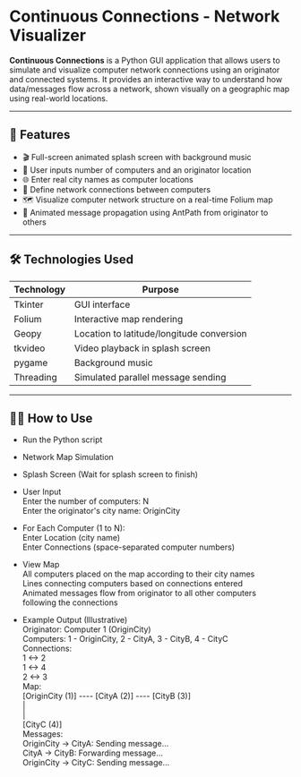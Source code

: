 # Continuous Connections - Network Visualizer

**Continuous Connections** is a Python GUI application that allows users to simulate and visualize computer network connections using an originator and connected systems. It provides an interactive way to understand how data/messages flow across a network, shown visually on a geographic map using real-world locations.

---

## 🚀 Features

- 🎬 Full-screen animated splash screen with background music  
- 🧠 User inputs number of computers and an originator location  
- 🌐 Enter real city names as computer locations  
- 🔗 Define network connections between computers  
- 🗺️ Visualize computer network structure on a real-time Folium map  
- 📡 Animated message propagation using AntPath from originator to others  

---

## 🛠️ Technologies Used

| Technology | Purpose                                    |
|------------|--------------------------------------------|
| Tkinter    | GUI interface                              |
| Folium     | Interactive map rendering                   |
| Geopy      | Location to latitude/longitude conversion  |
| tkvideo    | Video playback in splash screen             |
| pygame     | Background music                           |
| Threading  | Simulated parallel message sending         |

---

## 🧑‍💻 How to Use

- Run the Python script
- Network Map Simulation  
- Splash Screen (Wait for splash screen to finish)
- User Input  
    Enter the number of computers: N  
    Enter the originator's city name: OriginCity
- For Each Computer (1 to N):  
    Enter Location (city name)  
    Enter Connections (space-separated computer numbers)  
- View Map  
    All computers placed on the map according to their city names  
    Lines connecting computers based on connections entered  
    Animated messages flow from originator to all other computers following the connections  

- Example Output (Illustrative)  
    Originator: Computer 1 (OriginCity)  
    Computers: 1 - OriginCity, 2 - CityA, 3 - CityB, 4 - CityC  
    Connections:  
    1 <-> 2  
    1 <-> 4  
    2 <-> 3  
    Map:  
    [OriginCity (1)] ---- [CityA (2)] ---- [CityB (3)]  
    |  
    |  
    [CityC (4)]  
    Messages:  
    OriginCity → CityA: Sending message...  
    CityA → CityB: Forwarding message...  
    OriginCity → CityC: Sending message...
